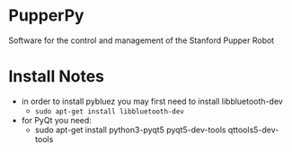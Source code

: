 # PupperPy
Software for the control and management of the Stanford Pupper Robot


# Install Notes
- in order to install pybluez you may first need to install libbluetooth-dev
    - `sudo apt-get install libbluetooth-dev`
- for PyQt you need:
    - sudo apt-get install python3-pyqt5 pyqt5-dev-tools qttools5-dev-tools

